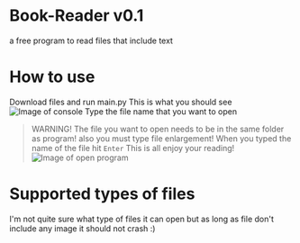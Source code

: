 # Book-Reader v0.1
a free program to read files that include text
# How to use
Download files and run main.py
This is what you should see
![Image of console](https://pouekdev.github.io/imagedatabase/console_bookreader.png)
Type the file name that you want to open 
> WARNING! The file you want to open needs to be in the same folder as program!
> also you must type file enlargement!
When you typed the name of the file hit `Enter` 
This is all enjoy your reading!
![Image of open program](https://pouekdev.github.io/imagedatabase/butterfly_bookreader.png)
# Supported types of files
I'm not quite sure what type of files it can open but as long as file don't include any image it should not crash :)
